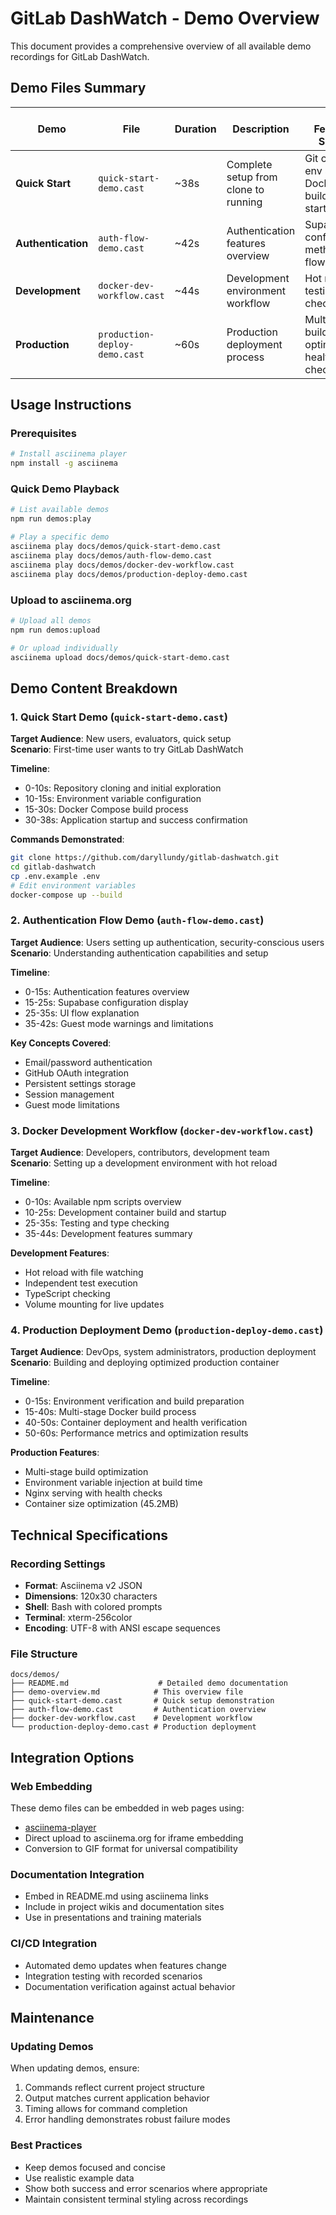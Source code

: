 # GitLab DashWatch - Demo Overview

This document provides a comprehensive overview of all available demo recordings for GitLab DashWatch.

## Demo Files Summary

| Demo | File | Duration | Description | Key Features Shown |
|------|------|----------|-------------|-------------------|
| **Quick Start** | `quick-start-demo.cast` | ~38s | Complete setup from clone to running | Git clone, env setup, Docker build, startup |
| **Authentication** | `auth-flow-demo.cast` | ~42s | Authentication features overview | Supabase config, auth methods, UI flow |
| **Development** | `docker-dev-workflow.cast` | ~44s | Development environment workflow | Hot reload, testing, type checking |
| **Production** | `production-deploy-demo.cast` | ~60s | Production deployment process | Multi-stage build, optimization, health checks |

## Usage Instructions

### Prerequisites
```bash
# Install asciinema player
npm install -g asciinema
```

### Quick Demo Playback
```bash
# List available demos
npm run demos:play

# Play a specific demo
asciinema play docs/demos/quick-start-demo.cast
asciinema play docs/demos/auth-flow-demo.cast
asciinema play docs/demos/docker-dev-workflow.cast
asciinema play docs/demos/production-deploy-demo.cast
```

### Upload to asciinema.org
```bash
# Upload all demos
npm run demos:upload

# Or upload individually
asciinema upload docs/demos/quick-start-demo.cast
```

## Demo Content Breakdown

### 1. Quick Start Demo (`quick-start-demo.cast`)
**Target Audience**: New users, evaluators, quick setup  
**Scenario**: First-time user wants to try GitLab DashWatch  

**Timeline**:
- 0-10s: Repository cloning and initial exploration
- 10-15s: Environment variable configuration
- 15-30s: Docker Compose build process
- 30-38s: Application startup and success confirmation

**Commands Demonstrated**:
```bash
git clone https://github.com/daryllundy/gitlab-dashwatch.git
cd gitlab-dashwatch
cp .env.example .env
# Edit environment variables
docker-compose up --build
```

### 2. Authentication Flow Demo (`auth-flow-demo.cast`)
**Target Audience**: Users setting up authentication, security-conscious users  
**Scenario**: Understanding authentication capabilities and setup  

**Timeline**:
- 0-15s: Authentication features overview
- 15-25s: Supabase configuration display
- 25-35s: UI flow explanation
- 35-42s: Guest mode warnings and limitations

**Key Concepts Covered**:
- Email/password authentication
- GitHub OAuth integration
- Persistent settings storage
- Session management
- Guest mode limitations

### 3. Docker Development Workflow (`docker-dev-workflow.cast`)
**Target Audience**: Developers, contributors, development team  
**Scenario**: Setting up a development environment with hot reload  

**Timeline**:
- 0-10s: Available npm scripts overview
- 10-25s: Development container build and startup
- 25-35s: Testing and type checking
- 35-44s: Development features summary

**Development Features**:
- Hot reload with file watching
- Independent test execution
- TypeScript checking
- Volume mounting for live updates

### 4. Production Deployment Demo (`production-deploy-demo.cast`)
**Target Audience**: DevOps, system administrators, production deployment  
**Scenario**: Building and deploying optimized production container  

**Timeline**:
- 0-15s: Environment verification and build preparation
- 15-40s: Multi-stage Docker build process
- 40-50s: Container deployment and health verification
- 50-60s: Performance metrics and optimization results

**Production Features**:
- Multi-stage build optimization
- Environment variable injection at build time
- Nginx serving with health checks
- Container size optimization (45.2MB)

## Technical Specifications

### Recording Settings
- **Format**: Asciinema v2 JSON
- **Dimensions**: 120x30 characters
- **Shell**: Bash with colored prompts
- **Terminal**: xterm-256color
- **Encoding**: UTF-8 with ANSI escape sequences

### File Structure
```
docs/demos/
├── README.md                    # Detailed demo documentation
├── demo-overview.md            # This overview file
├── quick-start-demo.cast       # Quick setup demonstration
├── auth-flow-demo.cast         # Authentication overview
├── docker-dev-workflow.cast    # Development workflow
└── production-deploy-demo.cast # Production deployment
```

## Integration Options

### Web Embedding
These demo files can be embedded in web pages using:
- [asciinema-player](https://github.com/asciinema/asciinema-player)
- Direct upload to asciinema.org for iframe embedding
- Conversion to GIF format for universal compatibility

### Documentation Integration
- Embed in README.md using asciinema links
- Include in project wikis and documentation sites
- Use in presentations and training materials

### CI/CD Integration
- Automated demo updates when features change
- Integration testing with recorded scenarios
- Documentation verification against actual behavior

## Maintenance

### Updating Demos
When updating demos, ensure:
1. Commands reflect current project structure
2. Output matches current application behavior
3. Timing allows for command completion
4. Error handling demonstrates robust failure modes

### Best Practices
- Keep demos focused and concise
- Use realistic example data
- Show both success and error scenarios where appropriate
- Maintain consistent terminal styling across recordings